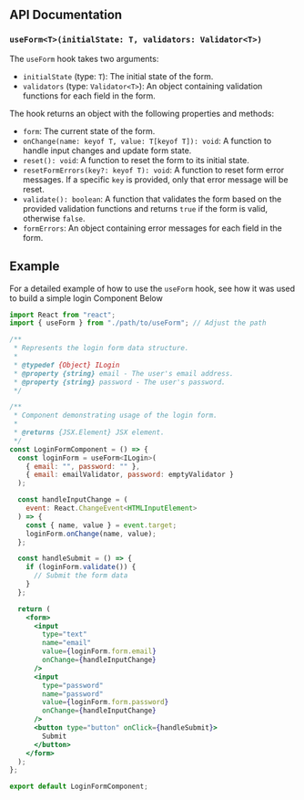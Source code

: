 ## API Documentation

### `useForm<T>(initialState: T, validators: Validator<T>)`

The `useForm` hook takes two arguments:

- `initialState` (type: `T`): The initial state of the form.
- `validators` (type: `Validator<T>`): An object containing validation functions for each field in the form.

The hook returns an object with the following properties and methods:

- `form`: The current state of the form.
- `onChange(name: keyof T, value: T[keyof T]): void`: A function to handle input changes and update form state.
- `reset(): void`: A function to reset the form to its initial state.
- `resetFormErrors(key?: keyof T): void`: A function to reset form error messages. If a specific `key` is provided, only that error message will be reset.
- `validate(): boolean`: A function that validates the form based on the provided validation functions and returns `true` if the form is valid, otherwise `false`.
- `formErrors`: An object containing error messages for each field in the form.

## Example

For a detailed example of how to use the `useForm` hook, see how it was used to build a simple login Component Below

```jsx
import React from "react";
import { useForm } from "./path/to/useForm"; // Adjust the path

/**
 * Represents the login form data structure.
 *
 * @typedef {Object} ILogin
 * @property {string} email - The user's email address.
 * @property {string} password - The user's password.
 */

/**
 * Component demonstrating usage of the login form.
 *
 * @returns {JSX.Element} JSX element.
 */
const LoginFormComponent = () => {
  const loginForm = useForm<ILogin>(
    { email: "", password: "" },
    { email: emailValidator, password: emptyValidator }
  );

  const handleInputChange = (
    event: React.ChangeEvent<HTMLInputElement>
  ) => {
    const { name, value } = event.target;
    loginForm.onChange(name, value);
  };

  const handleSubmit = () => {
    if (loginForm.validate()) {
      // Submit the form data
    }
  };

  return (
    <form>
      <input
        type="text"
        name="email"
        value={loginForm.form.email}
        onChange={handleInputChange}
      />
      <input
        type="password"
        name="password"
        value={loginForm.form.password}
        onChange={handleInputChange}
      />
      <button type="button" onClick={handleSubmit}>
        Submit
      </button>
    </form>
  );
};

export default LoginFormComponent;

```
